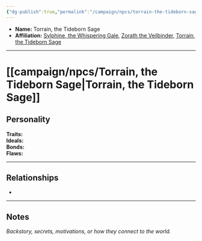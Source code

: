 ```yaml
---
{"dg-publish":true,"permalink":"/campaign/npcs/torrain-the-tideborn-sage/","tags":["character","npc"],"noteIcon":"","created":"2025-10-26T14:50:04.198-07:00","updated":"2025-10-27T16:38:50.257-07:00"}
---
```



<p><span><ul>
<li dir="auto"><strong>Name:</strong> Torrain, the Tideborn Sage</li>
<li dir="auto"><strong>Affiliation:</strong> <a data-tooltip-position="top" aria-label="campaign/npcs/Sylphine, the Whispering Gale.md" data-href="campaign/npcs/Sylphine, the Whispering Gale.md" href="campaign/npcs/Sylphine, the Whispering Gale.md" class="internal-link" target="_blank" rel="noopener nofollow">Sylphine, the Whispering Gale</a>, <a data-tooltip-position="top" aria-label="campaign/npcs/Zorath the Veilbinder.md" data-href="campaign/npcs/Zorath the Veilbinder.md" href="campaign/npcs/Zorath the Veilbinder.md" class="internal-link" target="_blank" rel="noopener nofollow">Zorath the Veilbinder</a>, <a data-tooltip-position="top" aria-label="campaign/npcs/Torrain, the Tideborn Sage.md" data-href="campaign/npcs/Torrain, the Tideborn Sage.md" href="campaign/npcs/Torrain, the Tideborn Sage.md" class="internal-link" target="_blank" rel="noopener nofollow">Torrain, the Tideborn Sage</a></li>
</ul></span></p>

---

# [[campaign/npcs/Torrain, the Tideborn Sage\|Torrain, the Tideborn Sage]]

## Personality
**Traits:**  
**Ideals:**  
**Bonds:**  
**Flaws:**  

---

## Relationships
- 

---

## Notes
*Backstory, secrets, motivations, or how they connect to the world.*